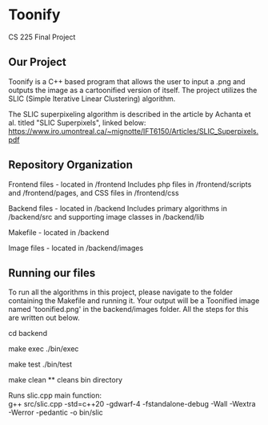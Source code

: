 # Toonify
CS 225 Final Project

## Our Project
Toonify is a C++ based program that allows the user to input a .png and outputs the image as a cartoonified version of itself. The project utilizes the SLIC (Simple Iterative Linear Clustering) algorithm.

The SLIC superpixeling algorithm is described in the article by Achanta et al. titled "SLIC Superpixels", linked below:
https://www.iro.umontreal.ca/~mignotte/IFT6150/Articles/SLIC_Superpixels.pdf

## Repository Organization
Frontend files - located in /frontend
Includes php files in /frontend/scripts and /frontend/pages, and CSS files in /frontend/css

Backend files - located in /backend
Includes primary algorithms in /backend/src and supporting image classes in /backend/lib

Makefile - located in /backend

Image files - located in /backend/images

## Running our files

To run all the algorithms in this project, please navigate to the folder containing the Makefile and running it. Your output will be a Toonified image named 'toonified.png' in the backend/images folder. All the steps for this are written out below.

cd backend

make exec
./bin/exec

make test 
./bin/test

make clean
  ** cleans bin directory

Runs slic.cpp main function:            
g++ src/slic.cpp -std=c++20 -gdwarf-4 -fstandalone-debug -Wall -Wextra -Werror -pedantic -o bin/slic
